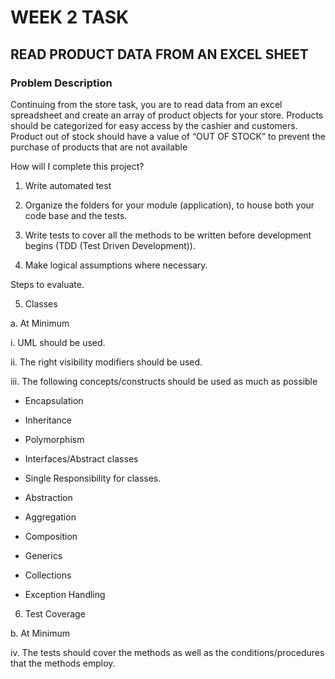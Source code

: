 # WEEK 2 TASK

## READ PRODUCT DATA FROM AN EXCEL SHEET

### Problem Description

Continuing from the store task, you are to read data from an excel spreadsheet and create an array of product objects
for your store. Products should be categorized for easy access by the cashier and customers. Product out of stock should
have a value of “OUT OF STOCK” to prevent the purchase of products that are not available

How will I complete this project?

1. Write automated test

2. Organize the folders for your module (application), to house both your code base and the tests.

3. Write tests to cover all the methods to be written before development begins (TDD (Test Driven Development)).

4. Make logical assumptions where necessary.

Steps to evaluate.

5. Classes

a. At Minimum

i. UML should be used.

ii. The right visibility modifiers should be used.

iii. The following concepts/constructs should be used as much as possible

- Encapsulation

- Inheritance

- Polymorphism

- Interfaces/Abstract classes

- Single Responsibility for classes.

- Abstraction

- Aggregation

- Composition

- Generics

- Collections

- Exception Handling

6. Test Coverage

b. At Minimum

iv. The tests should cover the methods as well as the conditions/procedures that the methods employ.